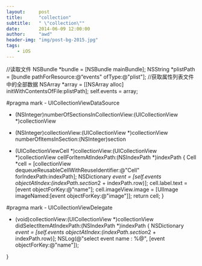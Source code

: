 ```yaml
---
layout:     post
title:      "collection"
subtitle:   " \"collection\""
date:       2014-06-09 12:00:00
author:     "awd"
header-img: "img/post-bg-2015.jpg"
tags:
    - iOS
---
```

//读取文件
NSBundle *bundle = [NSBundle mainBundle];
NSString *plistPath = [bundle pathForResource:@“events" ofType:@"plist"];
//获取属性列表文件中的全部数据
NSArray *array = [[NSArray alloc] initWithContentsOfFile:plistPath];
self.events = array;  

#pragma mark - UICollectionViewDataSource
- (NSInteger)numberOfSectionsInCollectionView:(UICollectionView *)collectionView

- (NSInteger)collectionView:(UICollectionView *)collectionView numberOfItemsInSection:(NSInteger)section


- (UICollectionViewCell *)collectionView:(UICollectionView *)collectionView cellForItemAtIndexPath:(NSIndexPath *)indexPath
{
    Cell *cell = [collectionView dequeueReusableCellWithReuseIdentifier:@"Cell" forIndexPath:indexPath];
    NSDictionary *event = [self.events objectAtIndex:(indexPath.section*2 + indexPath.row)];
    cell.label.text = [event objectForKey:@"name"];
    cell.imageView.image = [UIImage imageNamed:[event objectForKey:@"image"]];
    return cell;
}

#pragma mark - UICollectionViewDelegate
- (void)collectionView:(UICollectionView *)collectionView didSelectItemAtIndexPath:(NSIndexPath *)indexPath
{
    NSDictionary *event = [self.events objectAtIndex:(indexPath.section*2 + indexPath.row)];
    NSLog(@"select event name : %@", [event objectForKey:@"name"]);

}

